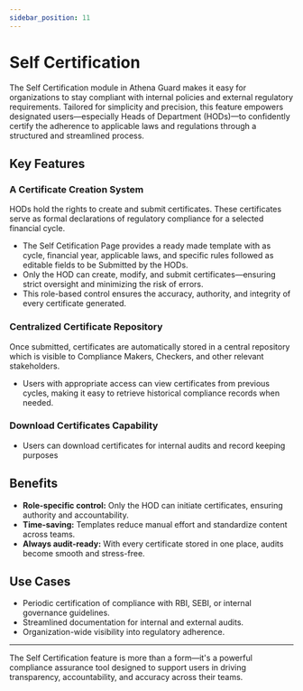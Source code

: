 ```yaml
---
sidebar_position: 11
---
```


# Self Certification

The Self Certification module in Athena Guard makes it easy for organizations to stay compliant with internal policies and external regulatory requirements. Tailored for simplicity and precision, this feature empowers designated users—especially Heads of Department (HODs)—to confidently certify the adherence to applicable laws and regulations through a structured and streamlined process.

## Key Features

### A Certificate Creation System
HODs hold the rights to create and submit certificates. These certificates serve as formal declarations of regulatory compliance for a selected financial cycle.
- The Self Cetification Page provides a ready made template with as cycle, financial year, applicable laws, and specific rules followed as editable fields to be Submitted by the HODs.
- Only the HOD can create, modify, and submit certificates—ensuring strict oversight and minimizing the risk of errors.
- This role-based control ensures the accuracy, authority, and integrity of every certificate generated.

### Centralized Certificate Repository
Once submitted, certificates are automatically stored in a central repository which is visible to Compliance Makers, Checkers, and other relevant stakeholders.

- Users with appropriate access can view certificates from previous cycles, making it easy to retrieve historical compliance records when needed.

### Download Certificates Capability
- Users can download certificates for internal audits and record keeping purposes


## Benefits

- **Role-specific control:** Only the HOD can initiate certificates, ensuring authority and accountability.
- **Time-saving:** Templates reduce manual effort and standardize content across teams.
- **Always audit-ready:** With every certificate stored in one place, audits become smooth and stress-free.



## Use Cases

- Periodic certification of compliance with RBI, SEBI, or internal governance guidelines.
- Streamlined documentation for internal and external audits.
- Organization-wide visibility into regulatory adherence.

---
The Self Certification feature is more than a form—it's a powerful compliance assurance tool designed to support users in driving transparency, accountability, and accuracy across their teams.
